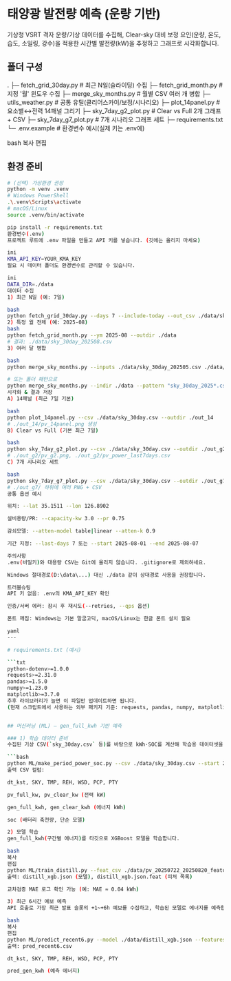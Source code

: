 # 태양광 발전량 예측 (운량 기반)

기상청 VSRT 격자 운량/기상 데이터를 수집해, Clear-sky 대비 보정 요인(운량, 온도, 습도, 소일링, 강수)을 적용한 시간별 발전량(kW)을 추정하고 그래프로 시각화합니다.

## 폴더 구성
.
├─ fetch_grid_30day.py # 최근 N일(슬라이딩) 수집
├─ fetch_grid_month.py # 지정 '월' 윈도우 수집
├─ merge_sky_months.py # 월별 CSV 여러 개 병합
├─ utils_weather.py # 공통 유틸(클리어스카이/보정/시나리오)
├─ plot_14panel.py # 요소별↔전력 14패널 그리기
├─ sky_7day_g2_plot.py # Clear vs Full 2개 그래프 + CSV
├─ sky_7day_g7_plot.py # 7개 시나리오 그래프 세트
├─ requirements.txt
└─ .env.example # 환경변수 예시(실제 키는 .env에)

bash
복사
편집

## 환경 준비
```bash
# (선택) 가상환경 권장
python -m venv .venv
# Windows PowerShell
.\.venv\Scripts\activate
# macOS/Linux
source .venv/bin/activate

pip install -r requirements.txt
환경변수(.env)
프로젝트 루트에 .env 파일을 만들고 API 키를 넣습니다. (깃에는 올리지 마세요)

ini
KMA_API_KEY=YOUR_KMA_KEY
필요 시 데이터 폴더도 환경변수로 관리할 수 있습니다.

ini
DATA_DIR=./data
데이터 수집
1) 최근 N일 (예: 7일)

bash
python fetch_grid_30day.py --days 7 --include-today --out_csv ./data/sky_30day.csv
2) 특정 월 전체 (예: 2025-08)
bash
python fetch_grid_month.py --ym 2025-08 --outdir ./data
# 결과: ./data/sky_30day_202508.csv
3) 여러 달 병합

bash
python merge_sky_months.py --inputs ./data/sky_30day_202505.csv ./data/sky_30day_202506.csv --out ./data/sky_merged_202505-202506.csv

# 또는 폴더 패턴으로
python merge_sky_months.py --indir ./data --pattern "sky_30day_2025*.csv" --outdir ./data
시각화 & 결과 저장
A) 14패널 (최근 7일 기본)

bash
python plot_14panel.py --csv ./data/sky_30day.csv --outdir ./out_14
# ./out_14/pv_14panel.png 생성
B) Clear vs Full (기본 최근 7일)

bash
python sky_7day_g2_plot.py --csv ./data/sky_30day.csv --outdir ./out_g2
# ./out_g2/pv_g2.png, ./out_g2/pv_power_last7days.csv
C) 7개 시나리오 세트

bash
python sky_7day_g7_plot.py --csv ./data/sky_30day.csv --outdir ./out_g7
# ./out_g7/ 하위에 여러 PNG + CSV
공통 옵션 예시

위치: --lat 35.1511 --lon 126.8902

설비용량/PR: --capacity-kw 3.0 --pr 0.75

감쇠모델: --atten-model table|linear --atten-k 0.9

기간 지정: --last-days 7 또는 --start 2025-08-01 --end 2025-08-07

주의사항
.env(비밀키)와 대용량 CSV는 Git에 올리지 않습니다. .gitignore로 제외하세요.

Windows 절대경로(D:\data\...) 대신 ./data 같이 상대경로 사용을 권장합니다.

트러블슈팅
API 키 없음: .env의 KMA_API_KEY 확인

인증/서버 에러: 잠시 후 재시도(--retries, --qps 옵션)

폰트 깨짐: Windows는 기본 말굽고딕, macOS/Linux는 한글 폰트 설치 필요

yaml
---

# requirements.txt (예시)

```txt
python-dotenv>=1.0.0
requests>=2.31.0
pandas>=1.5.0
numpy>=1.23.0
matplotlib>=3.7.0
추후 라이브러리가 늘면 이 파일만 업데이트하면 됩니다.
(현재 스크립트에서 사용하는 외부 패키지 기준: requests, pandas, numpy, matplotlib, .env 로딩용 python-dotenv)


## 머신러닝 (ML) — gen_full_kwh 기반 예측

### 1) 학습 데이터 준비
수집된 기상 CSV(`sky_30day.csv` 등)를 바탕으로 kWh·SOC를 계산해 학습용 데이터셋을 생성합니다.

```bash
python ML/make_period_power_soc.py --csv ./data/sky_30day.csv --start 2025-07-22 --end 2025-08-20 --out ./data/pv_20250722_20250820_features.csv
출력 CSV 컬럼:

dt_kst, SKY, TMP, REH, WSD, PCP, PTY

pv_full_kw, pv_clear_kw (전력 kW)

gen_full_kwh, gen_clear_kwh (에너지 kWh)

soc (배터리 축전량, 단순 모델)

2) 모델 학습
gen_full_kwh(구간별 에너지)를 타깃으로 XGBoost 모델을 학습합니다.

bash
복사
편집
python ML/train_distill.py --feat_csv ./data/pv_20250722_20250820_features.csv --target gen_full_kwh --model_out ./data/distill_xgb.json
출력: distill_xgb.json (모델), distill_xgb.json.feat (피처 목록)

교차검증 MAE 로그 확인 가능 (예: MAE ≈ 0.04 kWh)

3) 최근 6시간 예보 예측
API 호출로 가장 최근 발표 슬롯의 +1~+6h 예보를 수집하고, 학습된 모델로 에너지를 예측합니다.

bash
복사
편집
python ML/predict_recent6.py --model ./data/distill_xgb.json --features ./data/distill_xgb.json.feat --out ./data/pred_recent6.csv
출력: pred_recent6.csv

dt_kst, SKY, TMP, REH, WSD, PCP, PTY

pred_gen_kwh (예측 에너지)